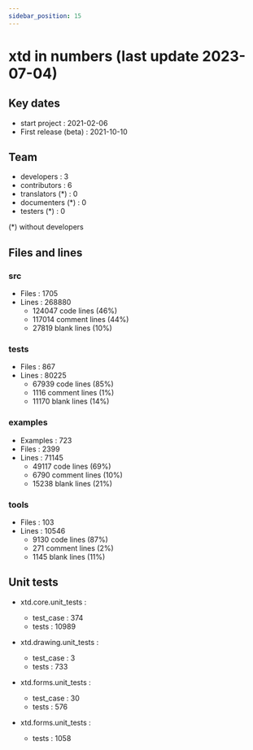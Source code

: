 ```yaml
---
sidebar_position: 15
---
```


# xtd in numbers (last update 2023-07-04)

## Key dates

* start project : 2021-02-06
* First release (beta) : 2021-10-10

## Team

* developers : 3
* contributors : 6 
* translators (*) : 0
* documenters (*) : 0
* testers (*) : 0

(*) without developers

## Files and lines

### src

* Files : 1705
* Lines : 268880
  * 124047 code lines (46%)
  * 117014 comment lines (44%)
  *  27819 blank lines (10%)

### tests

* Files : 867
* Lines : 80225
  * 67939 code lines (85%)
  *  1116 comment lines (1%)
  * 11170 blank lines (14%)

### examples

* Examples : 723
* Files : 2399
* Lines : 71145
  * 49117 code lines (69%)
  *  6790 comment lines (10%)
  * 15238 blank lines (21%)

### tools

* Files : 103
* Lines : 10546
  * 9130 code lines (87%)
  *  271 comment lines (2%)
  * 1145 blank lines (11%)
  
## Unit tests

* xtd.core.unit_tests : 
   * test_case : 374
   * tests : 10989
   
* xtd.drawing.unit_tests : 
   * test_case : 3
   * tests : 733
   
* xtd.forms.unit_tests : 
   * test_case : 30
   * tests : 576
   
* xtd.forms.unit_tests : 
   * tests : 1058
